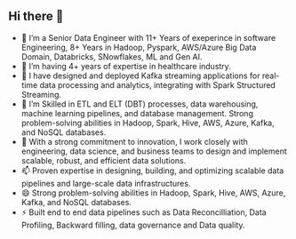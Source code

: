 ## Hi there 👋

- 🔭 I’m a Senior Data Engineer with 11+ Years of exeperince in software Engineering, 8+ Years in Hadoop, Pyspark, AWS/Azure Big Data Domain, Databricks, SNowflakes, ML and Gen AI. 
- 🌱 I’m having 4+ years of expertise in healthcare industry. 
- 👯 I have designed and deployed Kafka streaming applications for real-time data processing and analytics, integrating with Spark Structured Streaming.
- 🤔 I’m Skilled in ETL and ELT (DBT) processes, data warehousing, machine learning pipelines, and database management. Strong problem-solving abilities in Hadoop, Spark, Hive, AWS, Azure, Kafka, and NoSQL databases.
- 💬 With a strong commitment to innovation, I work closely with engineering, data science, and business teams to design and implement scalable, robust, and efficient data solutions.
- 📫 Proven expertise in designing, building, and optimizing scalable data pipelines and large-scale data infrastructures. 
- 😄 Strong problem-solving abilities in Hadoop, Spark, Hive, AWS, Azure, Kafka, and NoSQL databases.
- ⚡ Built end to end data pipelines such as Data Reconcilliation, Data Profiling, Backward filling, data governance and Data quality.


<!--
**Sudip-Pandit/Sudip-Pandit** is a ✨ _special_ ✨ repository because its `README.md` (this file) appears on your GitHub profile.

Here are some ideas to get you started:

- 🔭 I’m a Senior Data Engineer with 11+ Years of exeperince in software Engineering 8+ Years in Hadoop, Pyspark, AWS/Azure Big Data Domain, Databricks, SNowflakes, ML and Gen AI. 
- 🌱 I’m having With 4+ years of expertise in healthcare industry. 
- 👯 I have designed and deployed Kafka streaming applications for real-time data processing and analytics, integrating with Spark Structured Streaming.
- 🤔 I’m Skilled in ETL and ELT (DBT) processes, data warehousing, machine learning pipelines, and database management. Strong problem-solving abilities in Hadoop, Spark, Hive, AWS, Azure, Kafka, and NoSQL databases.
- 💬 With a strong commitment to innovation, I work closely with engineering, data science, and business teams to design and implement scalable, robust, and efficient data solutions.
- 📫 Proven expertise in designing, building, and optimizing scalable data pipelines and large-scale data infrastructures. Skilled in ETL and ELT (DBT) processes, data warehousing, machine learning pipelines, and database management. 
- 😄 Strong problem-solving abilities in Hadoop, Spark, Hive, AWS, Azure, Kafka, and NoSQL databases.
- ⚡ Built end to end data pipelines such as Data Reconcilliation, Data Profiling, Backward filling, data governance and Data quality. 
-->
